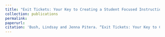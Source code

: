 ```yaml
---
title: "Exit Tickets: Your Key to Creating a Student Focused Instruction Program"
collection: publications
permalink: 
paperurl: 
citation: 'Bush, Lindsay and Jenna Pitera. “Exit Tickets: Your Key to Creating a Student Focused Instruction Program.” <i>SUNY Librarians Association (SUNYLA),</i>) 15 June 2023, SUNY Maritime College, Throggs Neck, NY. Conference Presentation.'
---
```

